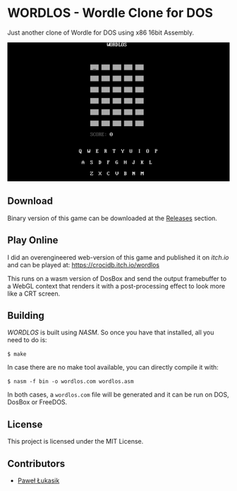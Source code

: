 # WORDLOS - Wordle Clone for DOS

Just another clone of Wordle for DOS using x86 16bit Assembly.

![WORDLOS for DOS](/screenshot/wordlos1.gif)

## Download

Binary version of this game can be downloaded at the [Releases](https://github.com/CrociDB/wordlos/releases) section.

## Play Online

I did an overengineered web-version of this game and published it on _itch.io_ and can be played at: https://crocidb.itch.io/wordlos

This runs on a wasm version of DosBox and send the output framebuffer to a WebGL context that renders it with a post-processing effect to look more like a CRT screen.

## Building

*WORDLOS* is built using *NASM*. So once you have that installed, all you need to do is:

`$ make`

In case there are no make tool available, you can directly compile it with:

`$ nasm -f bin -o wordlos.com wordlos.asm`

In both cases, a `wordlos.com` file will be generated and it can be run on DOS, DosBox or FreeDOS.

## License

This project is licensed under the MIT License.

## Contributors

 - [Paweł Łukasik](https://github.com/pawlos)
